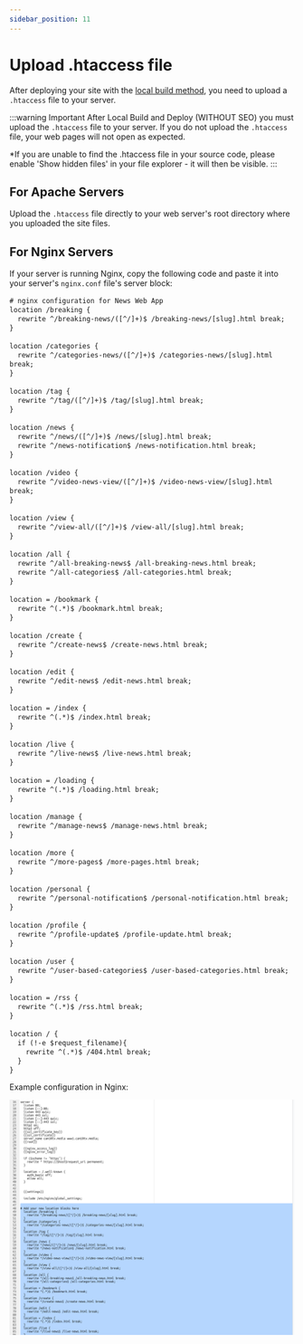 ```yaml
---
sidebar_position: 11
---
```


# Upload .htaccess file

After deploying your site with the [local build method](local-build), you need to upload a `.htaccess` file to your server.

:::warning Important
After Local Build and Deploy (WITHOUT SEO) you must upload the `.htaccess` file to your server. If you do not upload the `.htaccess` file, your web pages will not open as expected.

\*If you are unable to find the .htaccess file in your source code, please enable 'Show hidden files' in your file explorer - it will then be visible.
:::

## For Apache Servers

Upload the `.htaccess` file directly to your web server's root directory where you uploaded the site files.

## For Nginx Servers

If your server is running Nginx, copy the following code and paste it into your server's `nginx.conf` file's server block:

```nginx
# nginx configuration for News Web App
location /breaking {
  rewrite ^/breaking-news/([^/]+)$ /breaking-news/[slug].html break;
}

location /categories {
  rewrite ^/categories-news/([^/]+)$ /categories-news/[slug].html break;
}

location /tag {
  rewrite ^/tag/([^/]+)$ /tag/[slug].html break;
}

location /news {
  rewrite ^/news/([^/]+)$ /news/[slug].html break;
  rewrite ^/news-notification$ /news-notification.html break;
}

location /video {
  rewrite ^/video-news-view/([^/]+)$ /video-news-view/[slug].html break;
}

location /view {
  rewrite ^/view-all/([^/]+)$ /view-all/[slug].html break;
}

location /all {
  rewrite ^/all-breaking-news$ /all-breaking-news.html break;
  rewrite ^/all-categories$ /all-categories.html break;
}

location = /bookmark {
  rewrite ^(.*)$ /bookmark.html break;
}

location /create {
  rewrite ^/create-news$ /create-news.html break;
}

location /edit {
  rewrite ^/edit-news$ /edit-news.html break;
}

location = /index {
  rewrite ^(.*)$ /index.html break;
}

location /live {
  rewrite ^/live-news$ /live-news.html break;
}

location = /loading {
  rewrite ^(.*)$ /loading.html break;
}

location /manage {
  rewrite ^/manage-news$ /manage-news.html break;
}

location /more {
  rewrite ^/more-pages$ /more-pages.html break;
}

location /personal {
  rewrite ^/personal-notification$ /personal-notification.html break;
}

location /profile {
  rewrite ^/profile-update$ /profile-update.html break;
}

location /user {
  rewrite ^/user-based-categories$ /user-based-categories.html break;
}

location = /rss {
  rewrite ^(.*)$ /rss.html break;
}

location / {
  if (!-e $request_filename){
    rewrite ^(.*)$ /404.html break;
  }
}
```

Example configuration in Nginx:

![Nginx Configuration](/images/web/nginxConf_file.png)
